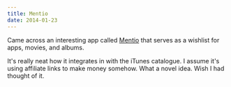 ```yaml
---
title: Mentio
date: 2014-01-23
---
```


Came across an interesting app called [Mentio](https://itunes.apple.com/ca/app/mentio-personal-media-wish/id796557338?mt=8&uo=4&at=1l3v6zC) that serves as a wishlist for apps, movies, and albums.

It's really neat how it integrates in with the iTunes catalogue. I assume it's using affiliate links to make money somehow. What a novel idea. Wish I had thought of it.
